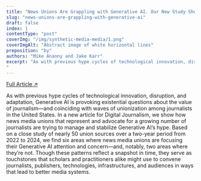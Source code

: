 ```yaml
---
title: "News Unions Are Grappling with Generative AI. Our New Study Shows What They're Most Concerned About"
slug: "news-unions-are-grappling-with-generative-ai"
draft: false
index: 1
contentType: "post"
coverImg: "/img/synthetic-media-media/1.png"
coverImgAlt: "Abstract image of white horizontal lines"
preposition: "by"
authors: "Mike Ananny and Jake Karr"
excerpt: "As with previous hype cycles of technological innovation, disruption, and adaptation, Generative AI is provoking existential questions about the value of journalism—and coinciding with waves of unionization among journalists in the United States. In a new article for Digital Journalism, we show how news media unions that represent and advocate for a growing number of journalists are trying to manage and stabilize Generative AI’s hype. Based on a close study of nearly 50 union sources over a two-year period from 2022 to 2024, we find six areas where news media unions are focusing their Generative AI attention and concern—and, notably, two areas where they’re not. Though these patterns reflect a snapshot in time, they serve as touchstones that scholars and practitioners alike might use to convene journalists, publishers, technologies, infrastructures, and audiences in ways that lead to better media systems.
"
---
```


[Full Article  ↗](https://www.niemanlab.org/2025/03/news-unions-are-grappling-with-generative-ai-our-new-study-shows-what-theyre-most-concerned-about/)

As with previous hype cycles of technological innovation, disruption, and adaptation, Generative AI is provoking existential questions about the value of journalism—and coinciding with waves of unionization among journalists in the United States. In a new article for Digital Journalism, we show how news media unions that represent and advocate for a growing number of journalists are trying to manage and stabilize Generative AI’s hype. Based on a close study of nearly 50 union sources over a two-year period from 2022 to 2024, we find six areas where news media unions are focusing their Generative AI attention and concern—and, notably, two areas where they’re not. Though these patterns reflect a snapshot in time, they serve as touchstones that scholars and practitioners alike might use to convene journalists, publishers, technologies, infrastructures, and audiences in ways that lead to better media systems.
